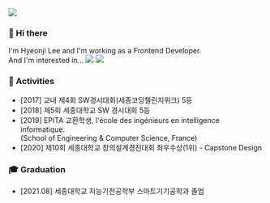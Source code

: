<img src="https://capsule-render.vercel.app/api?type=waving&color=gradient&height=200&section=header&text=Hyeonji%20Lee&fontSize=50" />

### 👋 Hi there
I'm Hyeonji Lee and I'm working as a Frontend Developer.
<br> And I'm interested in...
<img src="https://img.shields.io/badge/Vue.js-4FC08D?logo=Vue.js&logoColor=white">
<img src="https://img.shields.io/badge/Three.js-000000?logo=Three.js&logoColor=white">

<!-- ### ⚡ I'm Interested in... -->


### 🌱 Activities
- [2017] 교내 제4회 SW경시대회(세종코딩챌린지위크) 5등
- [2018] 제5회 세종대학교 SW 경시대회 5등
- [2019] EPITA 교환학생, l'école des ingénieurs en intelligence informatique. 
<br> (School of Engineering & Computer Science, France)
- [2020] 제10회 세종대학교 창의설계경진대회 최우수상(1위) - Capstone Design

### 🎓 Graduation
- [2021.08] 세종대학교 지능기전공학부 스마트기기공학과 졸업

